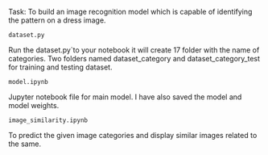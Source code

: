 Task: To build an image recognition model which is capable of identifying the pattern on a dress image.


`dataset.py`

Run the dataset.py`to your notebook it will create 17 folder with the name of categories. Two folders named dataset_category and dataset_category_test for training and testing dataset. 

`model.ipynb `


Jupyter notebook file for main model. I have also saved the model and model weights.

`image_similarity.ipynb`


 To predict the given image categories and display similar images related to the same.




